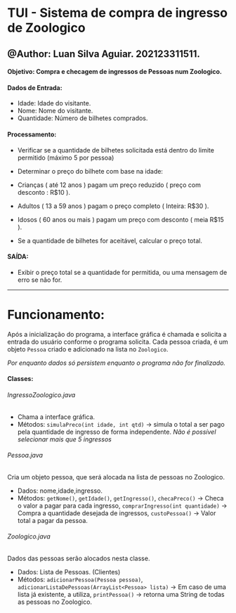 # TUI - Sistema de compra de ingresso de Zoologico
@Author: Luan Silva Aguiar. 202123311511.
----
#### Objetivo: Compra e checagem de ingressos de Pessoas num Zoologico. 

#### Dados de Entrada:
- Idade: Idade do visitante.
- Nome: Nome do visitante.
- Quantidade: Número de bilhetes comprados.

#### Processamento:
- Verificar se a quantidade de bilhetes solicitada está dentro do limite permitido
(máximo 5 por pessoa)

- Determinar o preço do bilhete com base na idade:
 - Crianças ( até 12 anos ) pagam um preço reduzido ( preço com desconto : R$10 ).

 - Adultos ( 13 a 59 anos ) pagam o preço completo ( Inteira: R$30 ).

 - Idosos ( 60 anos ou mais ) pagam um preço com desconto ( meia R$15 ).

- Se a quantidade de bilhetes for aceitável, calcular o preço total.


#### SAÍDA:
- Exibir o preço total se a quantidade for permitida, ou uma mensagem de erro se não for.
------------

# Funcionamento:

Após a inicialização do programa, a interface gráfica é chamada e solicita a entrada do usuário conforme o programa solicita. Cada pessoa criada, é um objeto `Pessoa` criado e adicionado na lista no `Zoologico`.

*Por enquanto dados só persistem enquanto o programa não for finalizado.* 

#### Classes:
###### IngressoZoologico.java
- Chama a interface gráfica. 
- Métodos: `simulaPreco(int idade, int qtd)` -> simula o total a ser pago pela quantidade de ingresso de forma independente.
*Não é possível selecionar mais que 5 ingressos*

###### Pessoa.java
Cria um objeto pessoa, que será alocada na lista de pessoas no Zoologico.
- Dados: nome,idade,ingresso.
- Métodos: `getNome()`, `getIdade()`, `getIngresso()`, `checaPreco()` -> Checa o valor a pagar para cada ingresso, `comprarIngresso(int quantidade)` -> Compra a quantidade desejada de ingressos, `custoPessoa()` -> Valor total a pagar da pessoa.

###### Zoologico.java
Dados das pessoas serão alocados nesta classe.
- Dados: Lista de Pessoas. (Clientes)
- Métodos: `adicionarPessoa(Pessoa pessoa)`, `adicionarListaDePessoas(ArrayList<Pessoa> lista)` -> Em caso de uma lista já existente, a utiliza, `printPessoa()` -> retorna uma String de todas as pessoas no Zoologico.
